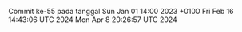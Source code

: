 Commit ke-55 pada tanggal Sun Jan 01 14:00 2023 +0100
Fri Feb 16 14:43:06 UTC 2024
Mon Apr  8 20:26:57 UTC 2024
